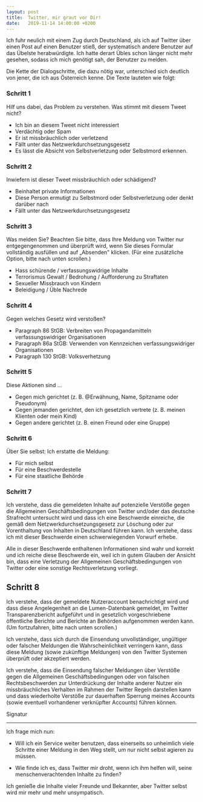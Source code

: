 ```yaml
---
layout: post
title:  Twitter, mir graut vor Dir!
date:   2019-11-14 14:00:00 +0200
---
```


Ich fuhr neulich mit einem Zug durch Deutschland, als ich auf Twitter über einen Post auf einen
Benutzer stieß, der systematisch andere Benutzer auf das Übelste herabwürdigte. Ich hatte 
derart Übles schon länger nicht mehr gesehen, sodass ich mich genötigt sah, der Benutzer
zu melden. 

Die Kette der Dialogschritte, die dazu nötig war, unterschied sich deutlich von jener,
die ich aus Österreich kenne. Die Texte lauteten wie folgt:

### Schritt 1  

Hilf uns dabei, das Problem zu verstehen. Was stimmt mit diesem Tweet nicht? 

* Ich bin an diesem Tweet nicht interessiert 
* Verdächtig oder Spam 
* Er ist missbräuchlich oder verletzend 
* Fällt unter das Netzwerkdurchsetzungsgesetz 
* Es lässt die Absicht von Selbstverletzung oder Selbstmord erkennen.

### Schritt 2  

Inwiefern ist dieser Tweet missbräuchlich oder schädigend? 

* Beinhaltet private Informationen 
* Diese Person ermutigt zu Selbstmord oder Selbstverletzung oder denkt darüber nach 
* Fällt unter das Netzwerkdurchsetzungsgesetz 

### Schritt 3 

Was melden Sie? Beachten Sie bitte, dass Ihre Meldung von Twitter nur 
entgegengenommen und überprüft wird, wenn Sie dieses Formular vollständig 
ausfüllen und auf „Absenden" klicken. (Für eine zusätzliche Option, bitte nach 
unten scrollen.) 

* Hass schürende / verfassungswidrige Inhalte 
* Terrorismus Gewalt / Bedrohung / Aufforderung zu Straftaten 
* Sexueller Missbrauch von Kindern 
* Beleidigung / Üble Nachrede 

### Schritt 4  

Gegen welches Gesetz wird verstoßen? 

* Paragraph 86 StGB: Verbreiten von Propagandamitteln verfassungswidriger Organisationen 
* Paragraph 86a StGB: Verwenden von Kennzeichen verfassungswidriger Organisationen 
* Paragraph 130 StGB: Volksverhetzung 

### Schritt 5  

Diese Aktionen sind ... 

* Gegen mich gerichtet (z. B. @Erwähnung, Name, Spitzname oder Pseudonym) 
* Gegen jemanden gerichtet, den ich gesetzlich vertrete (z. B. meinen Klienten oder mein Kind) 
* Gegen andere gerichtet (z. B. einen Freund oder eine Gruppe) 

### Schritt 6  

Über Sie selbst: Ich erstatte die Meldung: 
* Für mich selbst 
* Für eine Beschwerdestelle 
* Für eine staatliche Behörde 

### Schritt 7  

Ich verstehe, dass die gemeldeten Inhalte auf potenzielle Verstöße gegen die 
Allgemeinen Geschäftsbedingungen von Twitter und/oder das deutsche Strafrecht 
untersucht wird und dass ich eine Beschwerde einreiche, die gemäß dem
Netzwerkdurchsetzungsgesetz zur Löschung oder zur Vorenthaltung von Inhalten 
in Deutschland führen kann. Ich verstehe, dass ich mit dieser Beschwerde 
einen schwerwiegenden Vorwurf erhebe. 

Alle in dieser Beschwerde enthaltenen Informationen sind wahr und korrekt und 
ich reiche diese Beschwerde ein, weil ich in gutem Glauben der Ansicht bin, 
dass eine Verletzung der Allgemeinen Geschäftsbedingungen von Twitter oder 
eine sonstige Rechtsverletzung vorliegt. 

## Schritt 8 

Ich verstehe, dass der gemeldete Nutzeraccount benachrichtigt wird und dass 
diese Angelegenheit an die Lumen-Datenbank gemeldet, im Twitter 
Transparenzbericht aufgeführt und in gesetzlich vorgeschriebene öffentliche 
Berichte und Berichte an Behörden aufgenommen werden kann. (Um fortzufahren, 
bitte nach unten scrollen.) 

Ich verstehe, dass sich durch die Einsendung unvollständiger, ungültiger oder 
falscher Meldungen die Wahrscheinlichkeit verringern kann, dass diese Meldung 
(sowie zukünftige Meldungen) von den Twitter Systemen überprüft oder akzeptiert 
werden. 

Ich verstehe, dass die Einsendung falscher Meldungen über Verstöße gegen die 
Allgemeinen Geschäftsbedingungen oder von falschen Rechtsbeschwerden zur 
Unterdrückung der Inhalte anderer Nutzer ein missbräuchliches Verhalten im 
Rahmen der Twitter Regeln darstellen kann und dass wiederholte Verstöße zur
dauerhaften Sperrung meines Accounts (sowie eventuell vorhandener verknüpfter 
Accounts) führen können. 

Signatur 

<hr>

Ich frage mich nun: 

* Will ich ein Service weiter benutzen, dass 
  einerseits so unheimlich viele Schritte einer Meldung in den Weg stellt,
  um nur nicht selbst agieren zu müssen.

* Wie finde ich es, dass Twitter mir droht, wenn ich ihm helfen will,
  seine menschenverachtenden Inhalte zu finden?

Ich genieße die Inhalte vieler Freunde und Bekannter, aber Twitter selbst
wird mir mehr und mehr unsympatisch.
